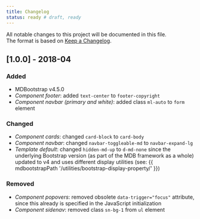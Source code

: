 ```yaml
---
title: Changelog
status: ready # draft, ready
---
```


All notable changes to this project will be documented in this file.<br>
The format is based on [Keep a Changelog](http://keepachangelog.com/).

## [1.0.0] - 2018-04
### Added
- MDBootstrap v4.5.0
- _Component footer_: added `text-center` to `footer-copyright`
- _Component navbar (primary and white)_: added class `ml-auto` to `form` element

### Changed
- _Component cards_: changed `card-block` to `card-body`
- _Component navbar_: changed `navbar-toggleable-md` to `navbar-expand-lg`
- _Template default_: changed `hidden-md-up` to `d-md-none` since the underlying Bootstrap version (as part of the MDB framework as a whole) updated to v4 and uses different display utilities (see: {{ mdbootstrapPath '/utilities/bootstrap-display-property/' }})

### Removed
- _Component popovers_: removed obsolete `data-trigger="focus"` attribute, since this already is specified in the JavaScript initialization
- _Component sidenav_: removed class `sn-bg-1` from `ul` element